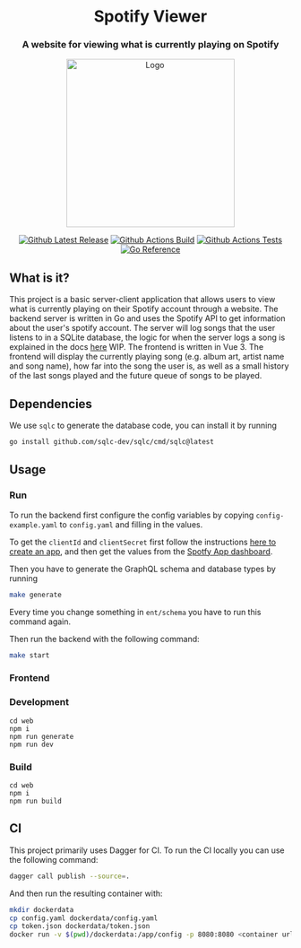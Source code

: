 <h1 align="center">Spotify Viewer</h1>
<h3 align="center">A website for viewing what is currently playing on Spotify</h3>

<p align="center">
    <img src="docs/imgs/spotify_viewer_logo.png" alt="Logo" height="300" width="300" />
</p>

<p align="center">
    <a href="https://github.com/rustic-beans/spotify-viewer/releases/latest"><img src="https://img.shields.io/github/v/release/rustic-beans/spotify-viewer?logo=github" alt="Github Latest Release"></a>
    <a href="https://github.com/rustic-beans/spotify-viewer/actions/workflows/build_test.yml"> <img src="https://img.shields.io/github/actions/workflow/status/rustic-beans/spotify-viewer/build_test" alt="Github Actions Build" /></a>
    <a href="https://github.com/rustic-beans/spotify-viewer/actions/workflows/test_on_push.yml"> <img src="https://img.shields.io/github/actions/workflow/status/rustic-beans/spotify-viewer/test_on_push?label=tests" alt="Github Actions Tests" /></a>
    <a href="https://pkg.go.dev/github.com/rustic-beans/spotify-viewer"> <img src="https://img.shields.io/badge/_-reference-blue?logo=go&label=%E2%80%8E%20" alt="Go Reference" /></a>
</p>

## What is it?
This project is a basic server-client application that allows users to view what is currently playing on their Spotify account through a website. The backend server is written in Go and uses the Spotify API to get information about the user's spotify account. The server will log songs that the user listens to in a SQLite database, the logic for when the server logs a song is explained in the docs [here](docs/spotify-song-logging.md) WIP. The frontend is written in Vue 3. The frontend will display the currently playing song (e.g. album art, artist name and song name), how far into the song the user is, as well as a small history of the last songs played and the future queue of songs to be played.

## Dependencies
We use `sqlc` to generate the database code, you can install it by running
```bash
go install github.com/sqlc-dev/sqlc/cmd/sqlc@latest
```

## Usage
### Run
To run the backend first configure the config variables by copying `config-example.yaml` to `config.yaml` and filling in the values.

To get the `clientId` and `clientSecret` first follow the instructions [here to create an app](https://developer.spotify.com/documentation/web-api/tutorials/getting-started#create-an-app), and then get the values from the [Spotfy App dashboard](https://developer.spotify.com/dashboard).

Then you have to generate the GraphQL schema and database types by running
```bash
make generate
```
Every time you change something in `ent/schema` you have to run this command again.

Then run the backend with the following command:
```bash
make start
```

### Frontend 
### Development
```
cd web
npm i
npm run generate
npm run dev
```

### Build
```
cd web
npm i
npm run build
```

## CI

This project primarily uses Dagger for CI. To run the CI locally you can use the following command:
```bash
dagger call publish --source=.
```

And then run the resulting container with:
```bash
mkdir dockerdata
cp config.yaml dockerdata/config.yaml
cp token.json dockerdata/token.json
docker run -v $(pwd)/dockerdata:/app/config -p 8080:8080 <container url> 
```
